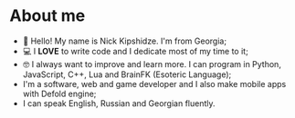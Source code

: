 # About me

* 👋 Hello! My name is Nick Kipshidze. I'm from Georgia;
* 💻 I **LOVE** to write code and I dedicate most of my time to it;
* 🤓 I always want to improve and learn more. I can program in Python, JavaScript, C++, Lua and BrainFK (Esoteric Language);
* I'm a software, web and game developer and I also make mobile apps with Defold engine;
* I can speak English, Russian and Georgian fluently.
